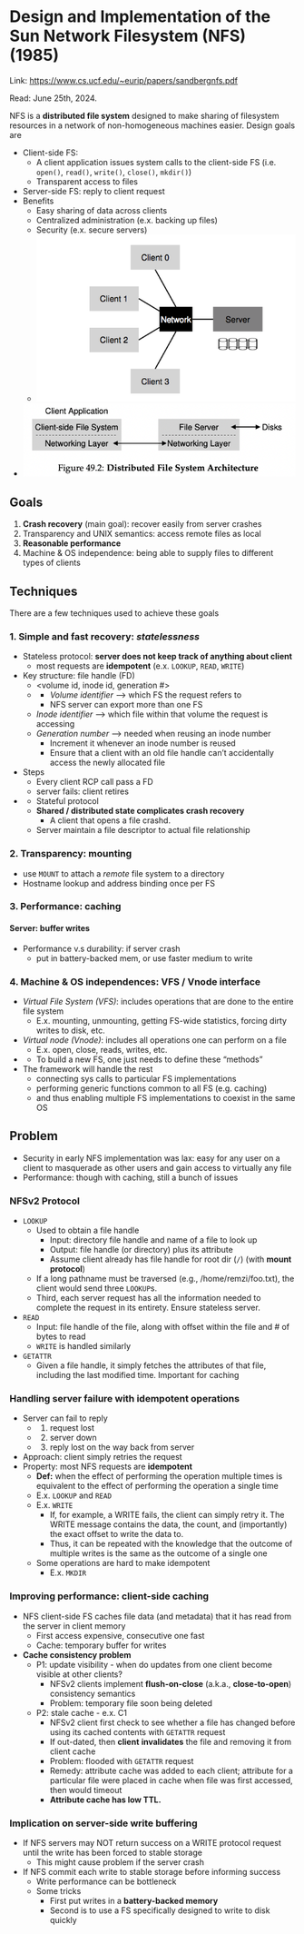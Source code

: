 # Design and Implementation of the Sun Network Filesystem (NFS) (1985) 

Link: https://www.cs.ucf.edu/~eurip/papers/sandbergnfs.pdf

Read: June 25th, 2024.

NFS is a **distributed file system** designed to make sharing of filesystem resources in a network of non-homogeneous machines easier. Design goals are 

- Client-side FS: 
    - A client application issues system calls to the client-side FS (i.e. `open()`, `read()`, `write()`, `close()`, `mkdir()`)
    - Transparent access to files
- Server-side FS: reply to client request
- Benefits
    - Easy sharing of data across clients
    - Centralized administration (e.x. backing up files)
    - Security (e.x. secure servers)
    - ![nfs](images/36-nfs/nfs.png)
- ![arch](images/36-nfs/distributed-file-system-arch.png)

## Goals
1. **Crash recovery** (main goal): recover easily from server crashes
2. Transparency and UNIX semantics: access remote files as local 
3. **Reasonable performance**
4. Machine & OS independence: being able to supply files to different types of clients 

## Techniques 
There are a few techniques used to achieve these goals 

### 1. Simple and fast recovery: _statelessness_
*  Stateless protocol: **server does not keep track of anything about client**
    *  most requests are **idempotent** (e.x. `LOOKUP`, `READ`, `WRITE`)   
*  Key structure: file handle (FD)
    *  <volume id, inode id, generation #>     
    *  - *Volume identifier* —> which FS the request refers to
       - NFS server can export more than one FS
   - *Inode identifier* —> which file within that volume the request is accessing
   - *Generation number* —> needed when reusing an inode number
       - Increment it whenever an inode number is reused
       - Ensure that a client with an old file handle can’t accidentally access the newly allocated file
*  Steps 
    *  Every client RCP call pass a FD
    *  server fails: client retires
*  - Stateful protocol
    - **Shared / distributed state complicates crash recovery**
      - A client that opens a file crashd.
    - Server maintain a file descriptor to actual file relationship

### 2. Transparency: mounting
*  use `MOUNT` to attach a *remote* file system to a directory
*  Hostname lookup and address binding once per FS

### 3. Performance: caching 

#### Server: buffer writes 
* Performance v.s durability: if server crash
    *  put in battery-backed mem, or use faster medium to write
 
### 4. Machine & OS independences: VFS / Vnode interface 
- *Virtual File System (VFS)*: includes operations that are done to the entire file system
    - E.x. mounting, unmounting, getting FS-wide statistics, forcing dirty writes to disk, etc.
- *Virtual node (Vnode)*: includes all operations one can perform on a file
    - E.x. open, close, reads, writes, etc.
- - To build a new FS, one just needs to define these “methods”
- The framework will handle the rest
    - connecting sys calls to particular FS implementations
    - performing generic functions common to all FS (e.g. caching)
    - and thus enabling multiple FS implementations to coexist in the same OS
 
## Problem 
- Security in early NFS implementation was lax: easy for any user on a client to masquerade as other users and gain access to virtually any file 
- Performance: though with caching, still a bunch of issues 

### NFSv2 Protocol

- `LOOKUP`
    - Used to obtain a file handle
      - Input: directory file handle and name of a file to look up
      - Output: file handle (or directory) plus its attribute
      - Assume client already has file handle for root dir (`/`) (with **mount protocol**)
    - If a long pathname must be traversed (e.g., /home/remzi/foo.txt), the client would send three `LOOKUP`s.
    - Third, each server request has all the information needed to complete the request in its entirety. Ensure stateless server. 
- `READ`
    - Input: file handle of the file, along with offset within the file and # of bytes to read
    - `WRITE` is handled similarly
- `GETATTR`
    - Given a file handle, it simply fetches the attributes of that file, including the last modified time. Important for caching

### Handling server failure with idempotent operations

- Server can fail to reply
    - 1) request lost
    - 2) server down
    - 3) reply lost on the way back from server
- Approach: client simply retries the request
- Property: most NFS requests are **idempotent**
    - **Def:** when the effect of performing the operation multiple times is equivalent to the effect of performing the operation a single time
    - E.x. `LOOKUP` and `READ`
    - E.x. `WRITE`
        - If, for example, a WRITE fails, the client can simply retry it. The WRITE message contains the data, the count, and (importantly) the exact offset to write the data to.
        - Thus, it can be repeated with the knowledge that the outcome of multiple writes is the same as the outcome of a single one
    - Some operations are hard to make idempotent
        - E.x. `MKDIR`

### Improving performance: client-side caching

- NFS client-side FS caches file data (and metadata) that it has read from the server in client memory
    - First access expensive, consecutive one fast
    - Cache: temporary buffer for writes
- **Cache consistency problem**
    - P1: update visibility - when do updates from one client become visible at other clients?
        - NFSv2 clients implement **flush-on-close** (a.k.a., **close-to-open**) consistency semantics
        - Problem: temporary file soon being deleted
    - P2: stale cache - e.x. C1
        - NFSv2 client first check to see whether a file has changed before using its cached contents with `GETATTR` request
        - If out-dated, then **client** **invalidates** the file and removing it from client cache
        - Problem: flooded with `GETATTR` request
        - Remedy: attribute cache was added to each client; attribute for a particular file were placed in cache when file was first accessed, then would timeout
        - **Attribute cache has low TTL.**

### Implication on server-side write buffering

- If NFS servers may NOT return success on a WRITE protocol request until the write has been forced to stable storage
    - This might cause problem if the server crash
- If NFS commit each write to stable storage before informing success
    - Write performance can be bottleneck
    - Some tricks
        - First put writes in a **battery-backed memory**
        - Second is to use a FS specifically designed to write to disk quickly
